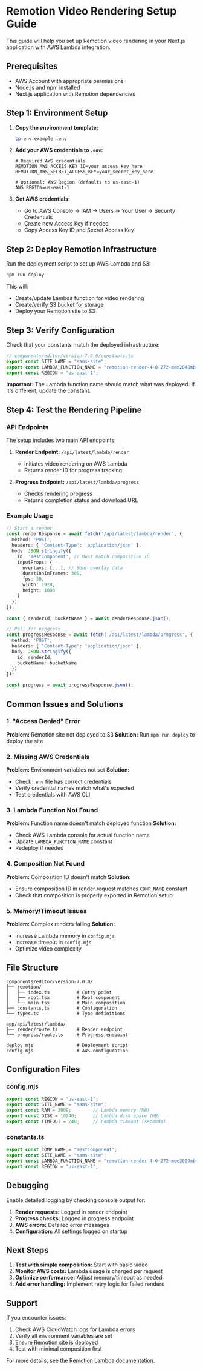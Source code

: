 # Remotion Video Rendering Setup Guide

This guide will help you set up Remotion video rendering in your Next.js application with AWS Lambda integration.

## Prerequisites

- AWS Account with appropriate permissions
- Node.js and npm installed
- Next.js application with Remotion dependencies

## Step 1: Environment Setup

1. **Copy the environment template:**
   ```bash
   cp env.example .env
   ```

2. **Add your AWS credentials to `.env`:**
   ```env
   # Required AWS credentials
   REMOTION_AWS_ACCESS_KEY_ID=your_access_key_here
   REMOTION_AWS_SECRET_ACCESS_KEY=your_secret_key_here
   
   # Optional: AWS Region (defaults to us-east-1)
   AWS_REGION=us-east-1
   ```

3. **Get AWS credentials:**
   - Go to AWS Console → IAM → Users → Your User → Security Credentials
   - Create new Access Key if needed
   - Copy Access Key ID and Secret Access Key

## Step 2: Deploy Remotion Infrastructure

Run the deployment script to set up AWS Lambda and S3:

```bash
npm run deploy
```

This will:
- Create/update Lambda function for video rendering
- Create/verify S3 bucket for storage
- Deploy your Remotion site to S3

## Step 3: Verify Configuration

Check that your constants match the deployed infrastructure:

```typescript
// components/editor/version-7.0.0/constants.ts
export const SITE_NAME = "sams-site";
export const LAMBDA_FUNCTION_NAME = "remotion-render-4-0-272-mem2048mb-disk2048mb-120sec";
export const REGION = "us-east-1";
```

**Important:** The Lambda function name should match what was deployed. If it's different, update the constant.

## Step 4: Test the Rendering Pipeline

### API Endpoints

The setup includes two main API endpoints:

1. **Render Endpoint:** `/api/latest/lambda/render`
   - Initiates video rendering on AWS Lambda
   - Returns render ID for progress tracking

2. **Progress Endpoint:** `/api/latest/lambda/progress`
   - Checks rendering progress
   - Returns completion status and download URL

### Example Usage

```typescript
// Start a render
const renderResponse = await fetch('/api/latest/lambda/render', {
  method: 'POST',
  headers: { 'Content-Type': 'application/json' },
  body: JSON.stringify({
    id: 'TestComponent', // Must match composition ID
    inputProps: {
      overlays: [...], // Your overlay data
      durationInFrames: 300,
      fps: 30,
      width: 1920,
      height: 1080
    }
  })
});

const { renderId, bucketName } = await renderResponse.json();

// Poll for progress
const progressResponse = await fetch('/api/latest/lambda/progress', {
  method: 'POST',
  headers: { 'Content-Type': 'application/json' },
  body: JSON.stringify({
    id: renderId,
    bucketName: bucketName
  })
});

const progress = await progressResponse.json();
```

## Common Issues and Solutions

### 1. "Access Denied" Error
**Problem:** Remotion site not deployed to S3
**Solution:** Run `npm run deploy` to deploy the site

### 2. Missing AWS Credentials
**Problem:** Environment variables not set
**Solution:** 
- Check `.env` file has correct credentials
- Verify credential names match what's expected
- Test credentials with AWS CLI

### 3. Lambda Function Not Found
**Problem:** Function name doesn't match deployed function
**Solution:**
- Check AWS Lambda console for actual function name
- Update `LAMBDA_FUNCTION_NAME` constant
- Redeploy if needed

### 4. Composition Not Found
**Problem:** Composition ID doesn't match
**Solution:**
- Ensure composition ID in render request matches `COMP_NAME` constant
- Check that composition is properly exported in Remotion setup

### 5. Memory/Timeout Issues
**Problem:** Complex renders failing
**Solution:**
- Increase Lambda memory in `config.mjs`
- Increase timeout in `config.mjs`
- Optimize video complexity

## File Structure

```
components/editor/version-7.0.0/
├── remotion/
│   ├── index.ts          # Entry point
│   ├── root.tsx          # Root component
│   └── main.tsx          # Main composition
├── constants.ts          # Configuration
└── types.ts              # Type definitions

app/api/latest/lambda/
├── render/route.ts       # Render endpoint
└── progress/route.ts     # Progress endpoint

deploy.mjs                # Deployment script
config.mjs                # AWS configuration
```

## Configuration Files

### config.mjs
```javascript
export const REGION = "us-east-1";
export const SITE_NAME = "sams-site";
export const RAM = 3009;        // Lambda memory (MB)
export const DISK = 10240;      // Lambda disk space (MB)
export const TIMEOUT = 240;     // Lambda timeout (seconds)
```

### constants.ts
```typescript
export const COMP_NAME = "TestComponent";
export const SITE_NAME = "sams-site";
export const LAMBDA_FUNCTION_NAME = "remotion-render-4-0-272-mem3009mb-disk10240mb-240sec";
export const REGION = "us-east-1";
```

## Debugging

Enable detailed logging by checking console output for:

1. **Render requests:** Logged in render endpoint
2. **Progress checks:** Logged in progress endpoint
3. **AWS errors:** Detailed error messages
4. **Configuration:** All settings logged on startup

## Next Steps

1. **Test with simple composition:** Start with basic video
2. **Monitor AWS costs:** Lambda usage is charged per request
3. **Optimize performance:** Adjust memory/timeout as needed
4. **Add error handling:** Implement retry logic for failed renders

## Support

If you encounter issues:

1. Check AWS CloudWatch logs for Lambda errors
2. Verify all environment variables are set
3. Ensure Remotion site is deployed
4. Test with minimal composition first

For more details, see the [Remotion Lambda documentation](https://www.remotion.dev/docs/lambda).
